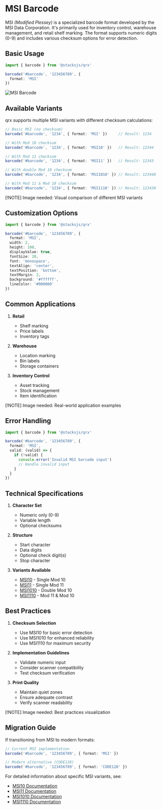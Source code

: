 # MSI Barcode

MSI _(Modified Plessey)_ is a specialized barcode format developed by the MSI Data Corporation. It's primarily used for inventory control, warehouse management, and retail shelf marking. The format supports numeric digits (0-9) and includes various checksum options for error detection.

## Basic Usage

```ts
import { barcode } from '@stacksjs/qrx'

barcode('#barcode', '123456789', {
  format: 'MSI'
})
```

![MSI Barcode](http://i.imgur.com/cm4ZQpE.png)

## Available Variants

qrx supports multiple MSI variants with different checksum calculations:

```ts
// Basic MSI (no checksum)
barcode('#barcode', '1234', { format: 'MSI' })     // Result: 1234

// With Mod 10 checksum
barcode('#barcode', '1234', { format: 'MSI10' })   // Result: 12344

// With Mod 11 checksum
barcode('#barcode', '1234', { format: 'MSI11' })   // Result: 12343

// With double Mod 10 checksum
barcode('#barcode', '1234', { format: 'MSI1010' }) // Result: 123448

// With Mod 11 & Mod 10 checksum
barcode('#barcode', '1234', { format: 'MSI1110' }) // Result: 123430
```

[!NOTE] Image needed: Visual comparison of different MSI variants

## Customization Options

```ts
import { barcode } from '@stacksjs/qrx'

barcode('#barcode', '123456789', {
  format: 'MSI',
  width: 2,
  height: 100,
  displayValue: true,
  fontSize: 20,
  font: 'monospace',
  textAlign: 'center',
  textPosition: 'bottom',
  textMargin: 2,
  background: '#ffffff',
  lineColor: '#000000'
})
```

## Common Applications

1. **Retail**
   - Shelf marking
   - Price labels
   - Inventory tags

2. **Warehouse**
   - Location marking
   - Bin labels
   - Storage containers

3. **Inventory Control**
   - Asset tracking
   - Stock management
   - Item identification

[!NOTE] Image needed: Real-world application examples

## Error Handling

```ts
import { barcode } from '@stacksjs/qrx'

barcode('#barcode', '123456789', {
  format: 'MSI',
  valid: (valid) => {
    if (!valid) {
      console.error('Invalid MSI barcode input')
      // Handle invalid input
    }
  }
})
```

## Technical Specifications

1. **Character Set**
   - Numeric only (0-9)
   - Variable length
   - Optional checksums

2. **Structure**
   - Start character
   - Data digits
   - Optional check digit(s)
   - Stop character

3. **Variants Available**
   - [MSI10](./MSI/MSI10.md) - Single Mod 10
   - [MSI11](./MSI/MSI11.md) - Single Mod 11
   - [MSI1010](./MSI/MSI1010.md) - Double Mod 10
   - [MSI1110](./MSI/MSI1110.md) - Mod 11 & Mod 10

## Best Practices

1. **Checksum Selection**
   - Use MSI10 for basic error detection
   - Use MSI1010 for enhanced reliability
   - Use MSI1110 for maximum security

2. **Implementation Guidelines**
   - Validate numeric input
   - Consider scanner compatibility
   - Test checksum verification

3. **Print Quality**
   - Maintain quiet zones
   - Ensure adequate contrast
   - Verify scanner readability

[!NOTE] Image needed: Best practices visualization

## Migration Guide

If transitioning from MSI to modern formats:

```ts
// Current MSI implementation
barcode('#barcode', '123456789', { format: 'MSI' })

// Modern alternative (CODE128)
barcode('#barcode', '123456789', { format: 'CODE128' })
```

For detailed information about specific MSI variants, see:

- [MSI10 Documentation](./MSI/MSI10.md)
- [MSI11 Documentation](./MSI/MSI11.md)
- [MSI1010 Documentation](./MSI/MSI1010.md)
- [MSI1110 Documentation](./MSI/MSI1110.md)
